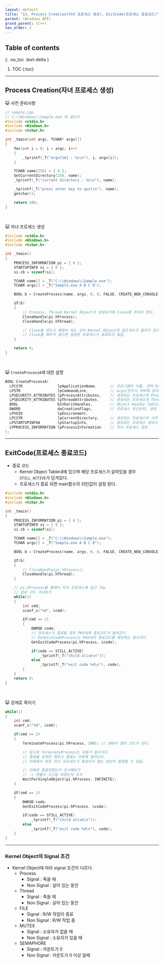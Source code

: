 ```yaml
---
layout: default
title: "13. Process Creation(자녀 프로세스 생성), ExitCode(프로세스 종료코드)"
parent: (Windows API)
grand_parent: (C++)
nav_order: 2
---
```


## Table of contents
{: .no_toc .text-delta }

1. TOC
{:toc}

---

## Process Creation(자녀 프로세스 생성)

😺 사전 준비사항

```cpp
// sample.cpp
// C:\\Windows\\Sample.exe 에 넣는다
#include <stdio.h>
#include <Windows.h>
#include <tchar.h>

int _tmain(int argc, TCHAR* argv[])
{
    for(int i = 0; i < argc; i++)
    {
        _tprintf(_T("argv[%d] : %s\n"), i, argv[i]);
    }

    TCHAR name[256] = { 0 };
    GetCurrentDirectory(256, name);
    _tprintf(_T("current directory : %s\n"), name);

    _tprintf(_T("press enter key to quit\n"), name);
    getchar();

    return 100;
}
```

<br>

😺 자녀 프로세스 생성

```cpp
#include <stdio.h>
#include <Windows.h>
#include <tchar.h>

int _tmain()
{
    PROCESS_INFORMATION pi = { 0 };
    STARTUPINFO si = { 0 };
    si.cb = sizeof(si);

    TCHAR name[] = _T("C:\\Windows\\Sample.exe");
    TCHAR args[] = _T("Sample.exe A B C D");

    BOOL b = CreateProcess(name, args, 0, 0, FALSE, CREATE_NEW_CONSOLE, 0, 0, &si, &pi);

    if(b)
    {
        // Process, Thread Kernel Object가 생성되기에 Close해 주어야 한다.
        CloseHandle(pi.hProcess);
        CloseHandle(pi.hThread);

        // Close를 반드시 해줘야 하는 것이 Kernel Object의 참조개수가 올라가 있기에
        // Close를 해주지 않으면 생성된 프로세스가 종료되지 않음.
    }

    return 0;
}
```

<br>

😺 `CreateProcessA`에 대한 설명

```cpp
BOOL CreateProcessA(
  LPCSTR                lpApplicationName,      // 프로그램의 이름, 만약 0이라면 현재 디렉터리 or PATH에서 exe검색함.
  LPSTR                 lpCommandLine,          // args(반드시 버퍼에 담아서 보내야함.)
  LPSECURITY_ATTRIBUTES lpProcessAttributes,    // 생성되는 프로세스의 Process Kernel Object의 보안속성 설정
  LPSECURITY_ATTRIBUTES lpThreadAttributes,     // 생성되는 프로세스의 Thread Kernel Object의 보안속성 설정
  BOOL                  bInheritHandles,        // Object Handle Table을 상속할 것인가
  DWORD                 dwCreationFlags,        // 프로세스 우선순위, 생성 플래그 (CREATE_NEW_CONSOLE : 생성되는 프로세스도 새로운 콘솔을 쓰겠다.)
  LPVOID                lpEnvironment,
  LPCSTR                lpCurrentDirectory,     // 생성되는 프로세스의 시작 디렉터리를 지정
  LPSTARTUPINFOA        lpStartupInfo,          // 생성되는 프로세스 생성시 옵션지정
  LPPROCESS_INFORMATION lpProcessInformation    // 자녀 프로세스 정보
);
```

---

## ExitCode(프로세스 종료코드)

* 종료 코드
    * Kernel Object Table내에 있으며 해당 프로세스가 살아있을 경우 `STILL_ACTIVE`가 담겨있다.
    * 프로세스가 종료 되면 main함수의 리턴값이 설정 된다.

```cpp
#include <stdio.h>
#include <Windows.h>
#include <tchar.h>

int _tmain()
{
    PROCESS_INFORMATION pi = { 0 };
    STARTUPINFO si = { 0 };
    si.cb = sizeof(si);

    TCHAR name[] = _T("C:\\Windows\\Sample.exe");
    TCHAR args[] = _T("Sample.exe A B C D");

    BOOL b = CreateProcess(name, args, 0, 0, FALSE, CREATE_NEW_CONSOLE, 0, 0, &si, &pi);

    if(b)
    {
        // CloseHandle(pi.hProcess);
        CloseHandle(pi.hThread);
    }

    // pi.hProcess를 통해서 자식 프로세스에 접근 가능
    // 종료 코드 꺼내보기
    while(1)
    {
        int cmd;
        scanf_s("%d", &cmd);

        if(cmd == 1)
        {
            DWROD code;
            // 프로세스가 종료될 경우 PKO내에 종료코드가 들어간다
            // GetExitCodeProcess는 PKO내의 종료코드를 확인하는 함수이다
            GetExitCodeProcess(pi.hProcess, &code);

            if(code == STILL_ACTIVE)
                _tprintf(_T("child alive\n"));
            else
                _tprintf(_T("exit code %d\n"), code);
        }
    }
    return 0;
}
```

<br>

😺 강제로 죽이기

```cpp
while(1)
{
    int cmd;
    scanf_s("%d", &cmd);

    if(cmd == 2)
    {
        TerminateProcess(pi.hProcess, 300); // 300이 종료 코드가 된다.

        // 참고로 TerminateProcess는 비동기 함수이다.
        // 종료를 요청만 해두고 종료는 이후에 일어난다.
        // 아래에서 바로 자식 프로세스가 종료되지 않는 현상이 발생할 수 있음.

        // 진짜로 종료되었는지 조사해보기
        // -> 핸들이 시그널 되었는지 조사
        WaitForSingleObject(pi.hProcess, INFINITE);
    }

    if(cmd == 1)
    {
        DWROD code;
        GetExitCodeProcess(pi.hProcess, &code);

        if(code == STILL_ACTIVE)
            _tprintf(_T("child alive\n"));
        else
            _tprintf(_T("exit code %d\n"), code);
    }
}
```

---

### Kernel Object의 Signal 조건

* Kernel Object에 따라 signal 조건이 다르다.
    * Process
        * Signal : 죽을 때
        * Non Signal : 살아 있는 동안
    * Thread
        * Signal : 죽을 때
        * Non Signal : 살아 있는 동안
    * FILE
        * Signal : R/W 작업이 종료
        * Non Signal : R/W 작업 중
    * MUTEX
        * Signal : 소유자가 없을 때
        * Non Signal : 소유자가 있을 때
    * SEMAPHORE
        * Signal : 카운트가 0 
        * Non Signal : 카운트가 0 이상 일때
